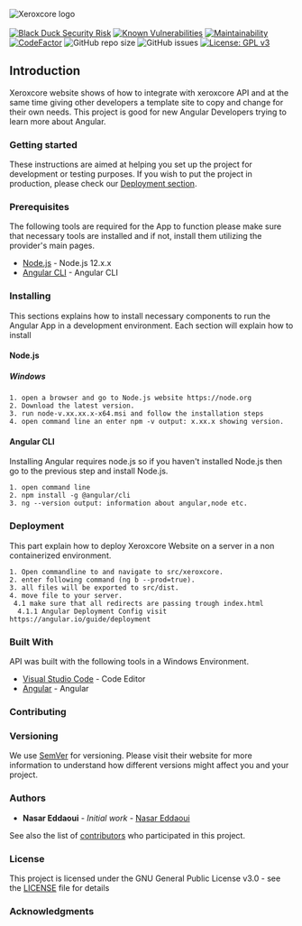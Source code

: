 ![Xeroxcore logo](https://github.com/Xeroxcore/Xeroxcore/blob/master/resources/images/Xeroxcore_Logo.png)
<br/><br/>
[![Black Duck Security Risk](https://copilot.blackducksoftware.com/github/repos/Xeroxcore/Xeroxcore-Website/branches/master/badge-risk.svg)](https://copilot.blackducksoftware.com/github/repos/Xeroxcore/Xeroxcore-Website/branches/master)
[![Known Vulnerabilities](https://snyk.io/test/github/Xeroxcore/Xeroxcore-Website/badge.svg?targetFile=src/xeroxcore/package.json)](https://snyk.io/test/github/Xeroxcore/Xeroxcore-Website?targetFile=src/xeroxcore/package.json)
[![Maintainability](https://api.codeclimate.com/v1/badges/5a8bb139071b16695cd3/maintainability)](https://codeclimate.com/github/Xeroxcore/Xeroxcore-Website/maintainability)
[![CodeFactor](https://www.codefactor.io/repository/github/xeroxcore/xeroxcore-website/badge)](https://www.codefactor.io/repository/github/xeroxcore/xeroxcore-website)
![GitHub repo size](https://img.shields.io/github/repo-size/xeroxcore/Xeroxcore-Website)
![GitHub issues](https://img.shields.io/github/issues/xeroxcore/Xeroxcore-Website)
[![License: GPL v3](https://img.shields.io/badge/License-GPLv3-blue.svg)](https://github.com/Xeroxcore/Xeroxcore-Website/blob/master/LICENSE)

## Introduction

Xeroxcore website shows of how to integrate with xeroxcore API and at the same time giving other
developers a template site to copy and change for their own needs. This project is good for
new Angular Developers trying to learn more about Angular.

### Getting started

These instructions are aimed at helping you set up the project for development or testing purposes.
If you wish to put the project in production, please check our [Deployment section](#deployment).

### Prerequisites

The following tools are required for the App to function please make sure that necessary tools
are installed and if not, install them utilizing the provider's main pages.

- [Node.js](https://nodejs.org/en/) - Node.js 12.x.x
- [Angular CLI](https://cli.angular.io/) - Angular CLI

### Installing

This sections explains how to install necessary components to run the Angular App in a development
environment. Each section will explain how to install

#### Node.js

##### Windows

```
1. open a browser and go to Node.js website https://node.org
2. Download the latest version.
3. run node-v.xx.xx.x-x64.msi and follow the installation steps
4. open command line an enter npm -v output: x.xx.x showing version.
```

#### Angular CLI

Installing Angular requires node.js so if you haven't installed Node.js then go to the previous step
and install Node.js.

```
1. open command line
2. npm install -g @angular/cli
3. ng --version output: information about angular,node etc.
```

### Deployment

This part explain how to deploy Xeroxcore Website on a server in a non containerized
environment.

```
1. Open commandline to and navigate to src/xeroxcore.
2. enter following command (ng b --prod=true).
3. all files will be exported to src/dist.
4. move file to your server.
 4.1 make sure that all redirects are passing trough index.html
  4.1.1 Angular Deployment Config visit https://angular.io/guide/deployment
```

### Built With

API was built with the following tools in a Windows Environment.

- [Visual Studio Code](https://code.visualstudio.com/) - Code Editor
- [Angular](https://cli.angular.io/) - Angular

### Contributing

### Versioning

We use [SemVer](http://semver.org/) for versioning. Please visit their website for more
information to understand how different versions might affect you and your project.

### Authors

- **Nasar Eddaoui** - _Initial work_ - [Nasar Eddaoui](https://github.com/Nasar165)

See also the list of [contributors](https://github.com/Xeroxcore/Xeroxcore-Website/graphs/contributors) who participated in this project.

### License

This project is licensed under the GNU General Public License v3.0 - see the [LICENSE](LICENSE) file for details

### Acknowledgments
